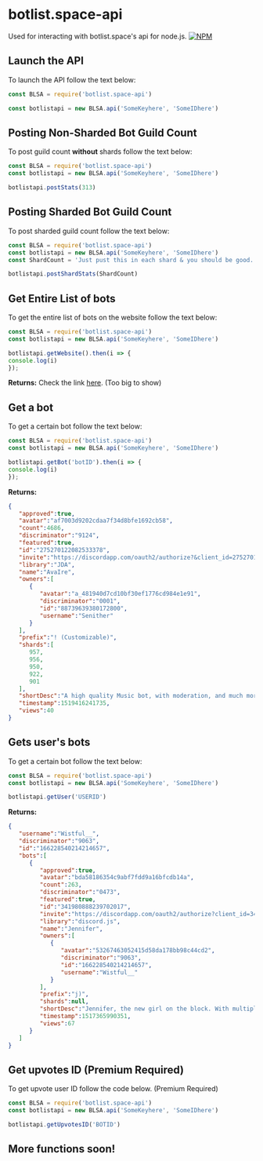 # botlist.space-api
Used for interacting with botlist.space's api for node.js.
[![NPM](https://nodei.co/npm/botlist.space-api.png)](https://nodei.co/npm/botlist.space-api/)

## Launch the API
To launch the API follow the text below:
```js
const BLSA = require('botlist.space-api')

const botlistapi = new BLSA.api('SomeKeyhere', 'SomeIDhere')
```

## Posting Non-Sharded Bot Guild Count
To post guild count **without** shards follow the text below:
```js
const BLSA = require('botlist.space-api')
const botlistapi = new BLSA.api('SomeKeyhere', 'SomeIDhere')

botlistapi.postStats(313)
```

## Posting Sharded Bot Guild Count
To post sharded guild count follow the text below:
```js
const BLSA = require('botlist.space-api')
const botlistapi = new BLSA.api('SomeKeyhere', 'SomeIDhere')
const ShardCount = 'Just pust this in each shard & you should be good.';

botlistapi.postShardStats(ShardCount)
```

## Get Entire List of bots
To get the entire list of bots on the website follow the text below:
```js
const BLSA = require('botlist.space-api')
const botlistapi = new BLSA.api('SomeKeyhere', 'SomeIDhere')

botlistapi.getWebsite().then(i => {
console.log(i)
});
```
**Returns:** Check the link [here](https://botlist.space/api/bots). (Too big to show)

## Get a bot
To get a certain bot follow the text below:
```js
const BLSA = require('botlist.space-api')
const botlistapi = new BLSA.api('SomeKeyhere', 'SomeIDhere')

botlistapi.getBot('botID').then(i => { 
console.log(i)
});
```
**Returns:** 
```json
{
   "approved":true,
   "avatar":"af7003d9202cdaa7f34d8bfe1692cb58",
   "count":4686,
   "discriminator":"9124",
   "featured":true,
   "id":"275270122082533378",
   "invite":"https://discordapp.com/oauth2/authorize?&client_id=275270122082533378&scope=bot&permissions=52224",
   "library":"JDA",
   "name":"AvaIre",
   "owners":[
      {
         "avatar":"a_481940d7cd10bf30ef1776cd984e1e91",
         "discriminator":"0001",
         "id":"88739639380172800",
         "username":"Senither"
      }
   ],
   "prefix":"! (Customizable)",
   "shards":[
      957,
      956,
      950,
      922,
      901
   ],
   "shortDesc":"A high quality Music bot, with moderation, and much more!",
   "timestamp":1519416241735,
   "views":40
}
```
## Gets user's bots
To get a certain bot follow the text below:
```js
const BLSA = require('botlist.space-api')
const botlistapi = new BLSA.api('SomeKeyhere', 'SomeIDhere')

botlistapi.getUser('USERID')
```
**Returns:** 
```json 
{
   "username":"Wistful__",
   "discriminator":"9063",
   "id":"166228540214214657",
   "bots":[
      {
         "approved":true,
         "avatar":"bda58186354c9abf7fdd9a16bfcdb14a",
         "count":263,
         "discriminator":"0473",
         "featured":true,
         "id":"341980888239702017",
         "invite":"https://discordapp.com/oauth2/authorize?client_id=341980888239702017&permissions=3492870&scope=bot",
         "library":"discord.js",
         "name":"Jennifer",
         "owners":[
            {
               "avatar":"53267463052415d58da178bb98c44cd2",
               "discriminator":"9063",
               "id":"166228540214214657",
               "username":"Wistful__"
            }
         ],
         "prefix":"j)",
         "shards":null,
         "shortDesc":"Jennifer, the new girl on the block. With multiple Moderation, Utility, Lookup, & Fun commands. (ITS NOT JUST A GIRL :D)",
         "timestamp":1517365990351,
         "views":67
      }
   ]
}
```
## Get upvotes ID (Premium Required)
To get upvote user ID follow the code below.
(Premium Required)

```js
const BLSA = require('botlist.space-api')
const botlistapi = new BLSA.api('SomeKeyhere', 'SomeIDhere')

botlistapi.getUpvotesID('BOTID')
```

## More functions soon!
